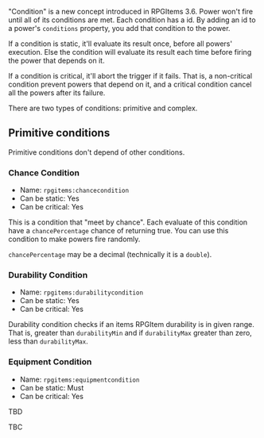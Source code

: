 "Condition" is a new concept introduced in RPGItems 3.6. Power won't fire until all of its conditions are met. Each condition has a id. By adding an id to a power's `conditions` property, you add that condition to the power.

If a condition is static, it'll evaluate its result once, before all powers' execution. Else the condition will evaluate its result each time before firing the power that depends on it.

If a condition is critical, it'll abort the trigger if it fails. That is, a non-critical condition prevent powers that depend on it, and a critical condition cancel all the powers after its failure.

There are two types of conditions: primitive and complex.

## Primitive conditions

Primitive conditions don't depend of other conditions. 

### Chance Condition

* Name: `rpgitems:chancecondition`
* Can be static: Yes
* Can be critical: Yes

This is a condition that "meet by chance". Each evaluate of this condition have a `chancePercentage` chance of returning true. You can use this condition to make powers fire randomly.

`chancePercentage` may be a decimal (technically it is a `double`).

### Durability Condition

* Name: `rpgitems:durabilitycondition`
* Can be static: Yes
* Can be critical: Yes

Durability condition checks if an items RPGItem durability is in given range. That is, greater than `durabilityMin` and if `durabilityMax` greater than zero, less than `durabilityMax`.

### Equipment Condition

* Name: `rpgitems:equipmentcondition`
* Can be static: Must
* Can be critical: Yes

TBD

TBC